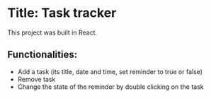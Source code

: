# Title: Task tracker

This project was built in React.

## Functionalities:
<ul>
  <li>Add a task (its title, date and time, set reminder to true or false)</li>
  <li>Remove task</li>
  <li>Change the state of the reminder by double clicking on the task</li>
</ul>
